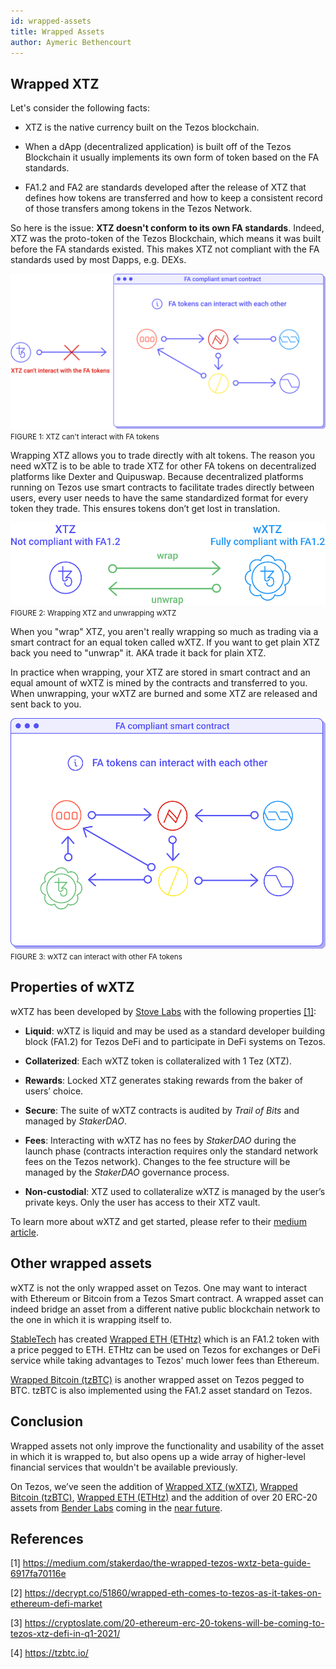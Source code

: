 ```yaml
---
id: wrapped-assets
title: Wrapped Assets
author: Aymeric Bethencourt
---
```


## Wrapped XTZ
Let's consider the following facts:

- XTZ is the native currency built on the Tezos blockchain.

- When a dApp (decentralized application) is built off of the Tezos Blockchain it usually implements its own form of token based on the FA standards. 

- FA1.2 and FA2 are standards developed after the release of XTZ that defines how tokens are transferred and how to keep a consistent record of those transfers among tokens in the Tezos Network.

So here is the issue: **XTZ doesn't conform to its own FA standards**. Indeed, XTZ was the proto-token of the Tezos Blockchain, which means it was built before the FA standards existed. This makes XTZ not compliant with the FA standards used by most Dapps, e.g. DEXs. 

![](../../static/img/defi/non-compliant.svg)
<small className="figure">FIGURE 1: XTZ can't interact with FA tokens</small>

Wrapping XTZ allows you to trade directly with alt tokens. The reason you need wXTZ is to be able to trade XTZ for other FA tokens on decentralized platforms like Dexter and Quipuswap. Because decentralized platforms running on Tezos use smart contracts to facilitate trades directly between users, every user needs to have the same standardized format for every token they trade. This ensures tokens don’t get lost in translation.

![](../../static/img/defi/wXTZ.svg)
<small className="figure">FIGURE 2: Wrapping XTZ and unwrapping wXTZ</small>

When you "wrap" XTZ, you aren't really wrapping so much as trading via a smart contract for an equal token called wXTZ. If you want to get plain XTZ back you need to "unwrap" it. AKA trade it back for plain XTZ.

In practice when wrapping, your XTZ are stored in smart contract and an equal amount of wXTZ is mined by the contracts and transferred to you. When unwrapping, your wXTZ are burned and some XTZ are released and sent back to you.  

![](../../static/img/defi/compliant.svg)
<small className="figure">FIGURE 3: wXTZ can interact with other FA tokens</small>

## Properties of wXTZ
wXTZ has been developed by [Stove Labs](https://github.com/stove-labs) with the following properties [[1]](/defi/wrapped-assets#references):

- **Liquid**: wXTZ is liquid and may be used as a standard developer building block (FA1.2) for Tezos DeFi and to participate in DeFi systems on Tezos.

- **Collaterized**: Each wXTZ token is collateralized with 1 Tez (XTZ).

- **Rewards**: Locked XTZ generates staking rewards from the baker of users’ choice.

- **Secure**: The suite of wXTZ contracts is audited by _Trail of Bits_ and managed by _StakerDAO_.

- **Fees**: Interacting with wXTZ has no fees by _StakerDAO_ during the launch phase (contracts interaction requires only the standard network fees on the Tezos network). Changes to the fee structure will be managed by the _StakerDAO_ governance process.

- **Non-custodial**: XTZ used to collateralize wXTZ is managed by the user’s private keys. Only the user has access to their XTZ vault.

To learn more about wXTZ and get started, please refer to their [medium article](https://medium.com/stakerdao/the-wrapped-tezos-wxtz-beta-guide-6917fa70116e).

## Other wrapped assets
wXTZ is not the only wrapped asset on Tezos. One may want to interact with Ethereum or Bitcoin from a Tezos Smart contract. A wrapped asset can indeed bridge an asset from a different native public blockchain network to the one in which it is wrapping itself to. 

[StableTech](https://stable.tech/) has created [Wrapped ETH (ETHtz)](https://decrypt.co/51860/wrapped-eth-comes-to-tezos-as-it-takes-on-ethereum-defi-market) which is an FA1.2 token with a price pegged to ETH. ETHtz can be used on Tezos for exchanges or DeFi service while taking advantages to Tezos' much lower fees than Ethereum.

[Wrapped Bitcoin (tzBTC)](https://tzbtc.io/) is another wrapped asset on Tezos pegged to BTC. tzBTC is also implemented using the FA1.2 asset standard on Tezos.

## Conclusion
Wrapped assets not only improve the functionality and usability of the asset in which it is wrapped to, but also opens up a wide array of higher-level financial services that wouldn't be available previously. 

On Tezos, we’ve seen the addition of [Wrapped XTZ (wXTZ)](https://medium.com/stakerdao/the-wrapped-tezos-wxtz-beta-guide-6917fa70116e), [Wrapped Bitcoin (tzBTC)](https://tzbtc.io/), [Wrapped ETH (ETHtz)](https://decrypt.co/51860/wrapped-eth-comes-to-tezos-as-it-takes-on-ethereum-defi-market) and the addition of over 20 ERC-20 assets from [Bender Labs](http://www.benderlabs.io/) coming in the [near future](https://cryptoslate.com/20-ethereum-erc-20-tokens-will-be-coming-to-tezos-xtz-defi-in-q1-2021/).

## References 

[1] https://medium.com/stakerdao/the-wrapped-tezos-wxtz-beta-guide-6917fa70116e

[2] https://decrypt.co/51860/wrapped-eth-comes-to-tezos-as-it-takes-on-ethereum-defi-market

[3] https://cryptoslate.com/20-ethereum-erc-20-tokens-will-be-coming-to-tezos-xtz-defi-in-q1-2021/

[4] https://tzbtc.io/
